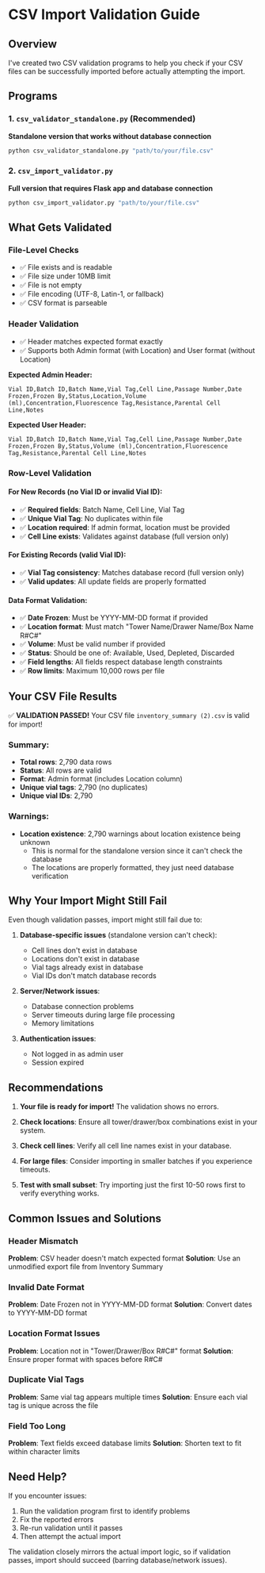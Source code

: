 # CSV Import Validation Guide

## Overview

I've created two CSV validation programs to help you check if your CSV files can be successfully imported before actually attempting the import.

## Programs

### 1. `csv_validator_standalone.py` (Recommended)
**Standalone version that works without database connection**

```bash
python csv_validator_standalone.py "path/to/your/file.csv"
```

### 2. `csv_import_validator.py` 
**Full version that requires Flask app and database connection**

```bash
python csv_import_validator.py "path/to/your/file.csv"
```

## What Gets Validated

### File-Level Checks
- ✅ File exists and is readable
- ✅ File size under 10MB limit
- ✅ File is not empty
- ✅ File encoding (UTF-8, Latin-1, or fallback)
- ✅ CSV format is parseable

### Header Validation
- ✅ Header matches expected format exactly
- ✅ Supports both Admin format (with Location) and User format (without Location)

**Expected Admin Header:**
```
Vial ID,Batch ID,Batch Name,Vial Tag,Cell Line,Passage Number,Date Frozen,Frozen By,Status,Location,Volume (ml),Concentration,Fluorescence Tag,Resistance,Parental Cell Line,Notes
```

**Expected User Header:**
```
Vial ID,Batch ID,Batch Name,Vial Tag,Cell Line,Passage Number,Date Frozen,Frozen By,Status,Volume (ml),Concentration,Fluorescence Tag,Resistance,Parental Cell Line,Notes
```

### Row-Level Validation

#### For New Records (no Vial ID or invalid Vial ID):
- ✅ **Required fields**: Batch Name, Cell Line, Vial Tag
- ✅ **Unique Vial Tag**: No duplicates within file
- ✅ **Location required**: If admin format, location must be provided
- ✅ **Cell Line exists**: Validates against database (full version only)

#### For Existing Records (valid Vial ID):
- ✅ **Vial Tag consistency**: Matches database record (full version only)
- ✅ **Valid updates**: All update fields are properly formatted

#### Data Format Validation:
- ✅ **Date Frozen**: Must be YYYY-MM-DD format if provided
- ✅ **Location format**: Must match "Tower Name/Drawer Name/Box Name R#C#"
- ✅ **Volume**: Must be valid number if provided
- ✅ **Status**: Should be one of: Available, Used, Depleted, Discarded
- ✅ **Field lengths**: All fields respect database length constraints
- ✅ **Row limits**: Maximum 10,000 rows per file

## Your CSV File Results

✅ **VALIDATION PASSED!** Your CSV file `inventory_summary (2).csv` is valid for import!

### Summary:
- **Total rows**: 2,790 data rows
- **Status**: All rows are valid
- **Format**: Admin format (includes Location column)
- **Unique vial tags**: 2,790 (no duplicates)
- **Unique vial IDs**: 2,790

### Warnings:
- **Location existence**: 2,790 warnings about location existence being unknown
  - This is normal for the standalone version since it can't check the database
  - The locations are properly formatted, they just need database verification

## Why Your Import Might Still Fail

Even though validation passes, import might still fail due to:

1. **Database-specific issues** (standalone version can't check):
   - Cell lines don't exist in database
   - Locations don't exist in database
   - Vial tags already exist in database
   - Vial IDs don't match database records

2. **Server/Network issues**:
   - Database connection problems
   - Server timeouts during large file processing
   - Memory limitations

3. **Authentication issues**:
   - Not logged in as admin user
   - Session expired

## Recommendations

1. **Your file is ready for import!** The validation shows no errors.

2. **Check locations**: Ensure all tower/drawer/box combinations exist in your system.

3. **Check cell lines**: Verify all cell line names exist in your database.

4. **For large files**: Consider importing in smaller batches if you experience timeouts.

5. **Test with small subset**: Try importing just the first 10-50 rows first to verify everything works.

## Common Issues and Solutions

### Header Mismatch
**Problem**: CSV header doesn't match expected format
**Solution**: Use an unmodified export file from Inventory Summary

### Invalid Date Format
**Problem**: Date Frozen not in YYYY-MM-DD format
**Solution**: Convert dates to YYYY-MM-DD format

### Location Format Issues
**Problem**: Location not in "Tower/Drawer/Box R#C#" format
**Solution**: Ensure proper format with spaces before R#C#

### Duplicate Vial Tags
**Problem**: Same vial tag appears multiple times
**Solution**: Ensure each vial tag is unique across the file

### Field Too Long
**Problem**: Text fields exceed database limits
**Solution**: Shorten text to fit within character limits

## Need Help?

If you encounter issues:
1. Run the validation program first to identify problems
2. Fix the reported errors
3. Re-run validation until it passes
4. Then attempt the actual import

The validation closely mirrors the actual import logic, so if validation passes, import should succeed (barring database/network issues).